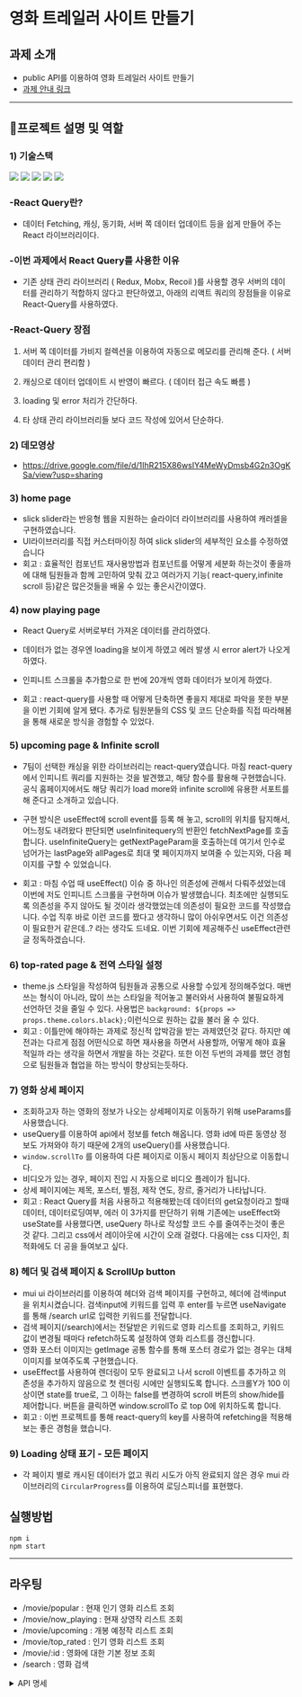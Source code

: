 # 영화 트레일러 사이트 만들기



## 과제 소개

- public API를 이용하여 영화 트레일러 사이트 만들기
- [과제 안내 링크](https://younuk.notion.site/65c217ea28d1421d9d01d5ee93be9b08)

---

## 🚀프로젝트 설명 및 역할

### 1) 기술스택

<img src="https://img.shields.io/badge/React-61DAFB?style=flat-square&amp;logo=React&amp;logoColor=black"> <img src="https://img.shields.io/badge/React Router-CA4245?style=flat-square&amp;logo=React Router&amp;logoColor=white"> <img src="https://img.shields.io/badge/React Query-FF4154?style=flat-square&amp;logo=React Query&amp;logoColor=white"> <img src="https://img.shields.io/badge/styled components-DB7093?style=flat-square&amp;logo=styled-components&amp;logoColor=white"> <img src="https://img.shields.io/badge/MUI-007FFF?style=flat-square&amp;logo=MUI&amp;logoColor=white">

### -React Query란?

- 데이터 Fetching, 캐싱, 동기화, 서버 쪽 데이터 업데이트 등을 쉽게 만들어 주는 React 라이브러리이다.

### -이번 과제에서 React Query를 사용한 이유

- 기존 상태 관리 라이브러리 ( Redux, Mobx, Recoil )를 사용할 경우 서버의 데이터를 관리하기 적합하지 않다고 판단하였고, 아래의 리액트 쿼리의 장점들을 이유로 React-Query를 사용하였다.

### -React-Query 장점

1. 서버 쪽 데이터를 가비지 컬렉션을 이용하여 자동으로 메모리를 관리해 준다. ( 서버 데이터 관리 편리함 )

2. 캐싱으로 데이터 업데이트 시 반영이 빠르다. ( 데이터 접근 속도 빠름 )

3. loading 및 error 처리가 간단하다.

4. 타 상태 관리 라이브러리들 보다 코드 작성에 있어서 단순하다.

### 2) 데모영상

- https://drive.google.com/file/d/1IhR215X86wsIY4MeWyDmsb4G2n3OgKSa/view?usp=sharing

### 3) home page

- slick slider라는 반응형 웹을 지원하는 슬라이더 라이브러리를 사용하여 캐러셀을 구현하였습니다.
- UI라이브러리를 직접 커스터마이징 하여 slick slider의 세부적인 요소를 수정하였습니다
- 회고 : 효율적인 컴포넌트 재사용방법과 컴포넌트를 어떻게 세분화 하는것이 좋을까에 대해 팀원들과 함께 고민하여 맞춰 갔고 여러가지 기능( react-query,infinite scroll 등)같은 많은것들을 배울 수 있는 좋은시간이였다.

### 4) now playing page 

- React Query로 서버로부터 가져온 데이터를 관리하였다.

- 데이터가 없는 경우엔 loading을 보이게 하였고 에러 발생 시 error alert가 나오게 하였다.

- 인피니트 스크롤을 추가함으로 한 번에 20개씩 영화 데이터가 보이게 하였다.
- 회고 : react-query를 사용할 때 어떻게 단축하면 좋을지 제대로 파악을 못한 부분을 이번 기회에 알게 됐다.
  추가로 팀원분들의 CSS 및 코드 단순화를 직접 따라해봄을 통해 새로운 방식을 경험할 수 있었다.

### 5) upcoming page & Infinite scroll

- 7팀이 선택한 캐싱을 위한 라이브러리는 react-query였습니다. 마침 react-query에서 인피니트 쿼리를 지원하는 것을 발견했고, 해당 함수를 활용해 구현했습니다. 공식 홈페이지에서도 해당 쿼리가 load more와 infinite scroll에 유용한 서포트를 해 준다고 소개하고 있습니다.
- 구현 방식은 useEffect에 scroll event를 등록 해 놓고, scroll의 위치를 탐지해서, 어느정도 내려왔다 판단되면 useInfinitequery의 반환인 fetchNextPage를 호출합니다.
  useInfiniteQuery는 getNextPageParam을 호출하는데 여기서 인수로 넘어가는 lastPage와 allPages로 최대 몇 페이지까지 보여줄 수 있는지와, 다음 페이지를 구할 수 있었습니다.

- 회고 : 마침 수업 때 useEffect() 이슈 중 하나인 의존성에 관해서 다뤄주셨었는데 이번에 저도 인피니트 스크롤을 구현하며 이슈가 발생했습니다. 최초에만 실행되도록 의존성을 주지 않아도 될 것이라 생각했었는데 의존성이 필요한 코드를 작성했습니다. 수업 직후 바로 이런 코드를 짰다고 생각하니 많이 아쉬우면서도 이건 의존성이 필요한거 같은데..? 라는 생각도 드네요. 이번 기회에 제공해주신 useEffect관련 글 정독하겠습니다.

### 6) top-rated page & 전역 스타일 설정 

- theme.js 스타일을 작성하여 팀원들과 공통으로 사용할 수있게 정의해주었다. 매번 쓰는 형식이 아니라, 많이 쓰는 스타일을 적어놓고 불러와서 사용하여 불필요하게 선언하던 것을 줄일 수 있다. 사용법은 `background: ${props => props.theme.colors.black};`이런식으로 원하는 값을 불러 올 수 있다.
- 회고 : 이틀만에 해야하는 과제로 정신적 압박감을 받는 과제였던것 같다. 하지만 예전과는 다르게 점점 어떤식으로 하면 재사용을 하면서 사용할까, 어떻게 해야 효율적일까 라는 생각을 하면서 개발을 하는 것같다. 또한 이전 두번의 과제를 했던 경험으로 팀원들과 협업을 하는 방식이 향상되는듯하다.

### 7) 영화 상세 페이지 

- 조회하고자 하는 영화의 정보가 나오는 상세페이지로 이동하기 위해 useParams를 사용했습니다.
- useQuery를 이용하여 api에서 정보를 fetch 해옵니다. 영화 id에 따른 동영상 정보도 가져와야 하기 때문에 2개의 useQuery()를 사용했습니다.
- `window.scrollTo` 를 이용하여 다른 페이지로 이동시 페이지 최상단으로 이동합니다.
- 비디오가 있는 경우, 페이지 진입 시 자동으로 비디오 플레이가 됩니다.
- 상세 페이지에는 제목, 포스터, 별점, 제작 연도, 장르, 줄거리가 나타납니다.
- 회고 : React Query를 처음 사용하고 적용해봤는데 데이터의 get요청이라고 할때 데이터, 데이터로딩여부, 에러 이 3가지를 판단하기 위해 기존에는 useEffect와 useState를 사용했다면, useQuery 하나로 작성할 코드 수를 줄여주는것이 좋은 것 같다. 그리고 css에서 레이아웃에 시간이 오래 걸렸다. 다음에는 css 디자인, 최적화에도 더 공을 들여보고 싶다.

### 8) 헤더 및 검색 페이지 & ScrollUp button 

- mui ui 라이브러리를 이용하여 헤더와 검색 페이지를 구현하고, 헤더에 검색input을 위치시켰습니다. 검색input에 키워드를 입력 후 enter를 누르면 useNavigate를 통해 /search url로 입력한 키워드를 전달합니다.
- 검색 페이지(/search)에서는 전달받은 키워드로 영화 리스트를 조회하고, 키워드 값이 변경될 때마다 refetch하도록 설정하여 영화 리스트를 갱신합니다.
- 영화 포스터 이미지는 getImage 공통 함수를 통해 포스터 경로가 없는 경우는 대체 이미지를 보여주도록 구현했습니다.
- useEffect를 사용하여 렌더링이 모두 완료되고 나서 scroll 이벤트를 추가하고 의존성을 추가하지 않음으로 첫 렌더링 시에만 실행되도록 합니다.
  스크롤Y가 100 이상이면 state를 true로, 그 이하는 false를 변경하여 scroll 버튼의 show/hide를 제어합니다.
  버튼을 클릭하면 window.scrollTo 로 top 0에 위치하도록 합니다.
- 회고 : 이번 프로젝트를 통해 react-query의 key를 사용하여 refetching을 적용해보는 좋은 경험을 했습니다.

### 9) Loading 상태 표기 - 모든 페이지

- 각 페이지 별로 캐시된 데이터가 없고 쿼리 시도가 아직 완료되지 않은 경우 mui 라이브러리의 `CircularProgress`를 이용하여 로딩스피너를 표현했다.

## 실행방법

```
npm i
npm start
```

---

## 라우팅

- /movie/popular : 현재 인기 영화 리스트 조회
- /movie/now_playing : 현재 상영작 리스트 조회
- /movie/upcoming : 개봉 예정작 리스트 조회
- /movie/top_rated : 인기 영화 리스트 조회
- /movie/:id : 영화에 대한 기본 정보 조회
- /search : 영화 검색

<details><summary>
API 명세
</summary>

1. home page

   - 사용 API: /movie/popular

2. now playing page

   - 사용 API: /movie/now_playing

3. upcoming page

   - 사용 API: /movie/upcoming

4. top-rated page

   - 사용 API: /movie/top_rated

5. 영화 상세 페이지

   - 사용 API: /movie/{movie_id}

6. 검색 페이지
   - 사용 API: /search/movie

</details>
